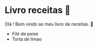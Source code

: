 # Livro receitas :cookie:

Olá ! Bem vindo ao meu livro de receitas. :wave:



- Filé de peixe
- Torta de limao
